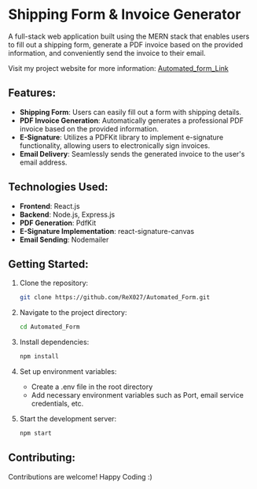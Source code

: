 # Shipping Form & Invoice Generator

A full-stack web application built using the MERN stack that enables users to fill out a shipping form, generate a PDF invoice based on the provided information, and conveniently send the invoice to their email.

Visit my project website for more information:
[Automated_form_Link](https://automated-form-frontend.vercel.app/)

## Features:

- **Shipping Form**: Users can easily fill out a form with shipping details.
- **PDF Invoice Generation**: Automatically generates a professional PDF invoice based on the provided information.
- **E-Signature**: Utilizes a PDFKit library to implement e-signature functionality, allowing users to electronically sign invoices.
- **Email Delivery**: Seamlessly sends the generated invoice to the user's email address.

## Technologies Used:

- **Frontend**: React.js
- **Backend**: Node.js, Express.js
- **PDF Generation**: PdfKit
- **E-Signature Implementation**: react-signature-canvas
- **Email Sending**: Nodemailer

## Getting Started:

1. Clone the repository:
   ```bash
   git clone https://github.com/ReX027/Automated_Form.git

2. Navigate to the project directory:
   ```bash
   cd Automated_Form

3. Install dependencies:
   ```bash
   npm install

4. Set up environment variables:

   - Create a .env file in the root directory
   - Add necessary environment variables such as Port, email service credentials, 
     etc.

5. Start the development server:
   ```bash
   npm start

## Contributing:

Contributions are welcome! Happy Coding :)